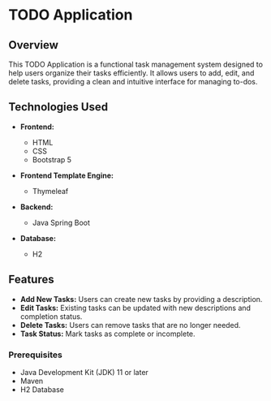 # TODO Application

## Overview

This TODO Application is a functional task management system designed to help users organize their tasks efficiently. It allows users to add, edit, and delete tasks, providing a clean and intuitive interface for managing to-dos.

## Technologies Used

- **Frontend:**
  - HTML
  - CSS
  - Bootstrap 5

- **Frontend Template Engine:**
  - Thymeleaf

- **Backend:**
  - Java Spring Boot

- **Database:**
  - H2

## Features

- **Add New Tasks:** Users can create new tasks by providing a description.
- **Edit Tasks:** Existing tasks can be updated with new descriptions and completion status.
- **Delete Tasks:** Users can remove tasks that are no longer needed.
- **Task Status:** Mark tasks as complete or incomplete.

### Prerequisites

- Java Development Kit (JDK) 11 or later
- Maven
- H2 Database
